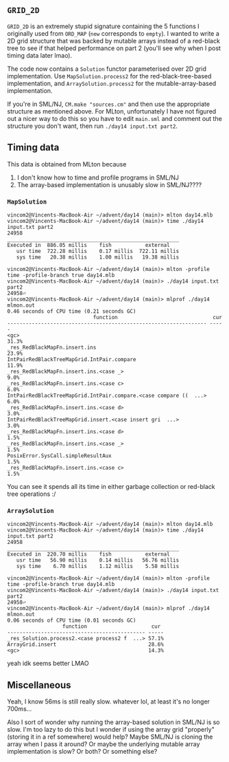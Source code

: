 ## `GRID_2D`
`GRID_2D` is an extremely stupid signature containing the 5 functions I originally used from `ORD_MAP` (`new` corresponds to `empty`). I wanted to write a 2D grid structure that was backed by mutable arrays instead of a red-black tree to see if that helped performance on part 2 (you'll see why when I post timing data later lmao).

The code now contains a `Solution` functor parameterised over 2D grid implementation. Use `MapSolution.process2` for the red-black-tree-based implementation, and `ArraySolution.process2` for the mutable-array-based implementation.

If you're in SML/NJ, `CM.make "sources.cm"` and then use the appropriate structure as mentioned above. For MLton, unfortunately I have not figured out a nicer way to do this so you have to edit `main.sml` and comment out the structure you don't want, then run `./day14 input.txt part2`.

## Timing data
This data is obtained from MLton because
1. I don't know how to time and profile programs in SML/NJ
1. The array-based implementation is unusably slow in SML/NJ????

### `MapSolution`
```
vincom2@Vincents-MacBook-Air ~/advent/day14 (main)> mlton day14.mlb
vincom2@Vincents-MacBook-Air ~/advent/day14 (main)> time ./day14 input.txt part2
24958
________________________________________________________
Executed in  886.05 millis    fish           external
   usr time  722.28 millis    0.17 millis  722.11 millis
   sys time   20.38 millis    1.00 millis   19.38 millis
```

```
vincom2@Vincents-MacBook-Air ~/advent/day14 (main)> mlton -profile time -profile-branch true day14.mlb
vincom2@Vincents-MacBook-Air ~/advent/day14 (main)> ./day14 input.txt part2
24958⏎
vincom2@Vincents-MacBook-Air ~/advent/day14 (main)> mlprof ./day14 mlmon.out
0.46 seconds of CPU time (0.21 seconds GC)
                            function                               cur
----------------------------------------------------------------- -----
<gc>                                                              31.3%
_res_RedBlackMapFn.insert.ins                                     23.9%
IntPairRedBlackTreeMapGrid.IntPair.compare                        11.9%
_res_RedBlackMapFn.insert.ins.<case _>                             9.0%
_res_RedBlackMapFn.insert.ins.<case c>                             6.0%
IntPairRedBlackTreeMapGrid.IntPair.compare.<case compare ((  ...>  6.0%
_res_RedBlackMapFn.insert.ins.<case d>                             3.0%
IntPairRedBlackTreeMapGrid.insert.<case insert gri  ...>           3.0%
_res_RedBlackMapFn.insert.ins.<case d>                             1.5%
_res_RedBlackMapFn.insert.ins.<case _>                             1.5%
PosixError.SysCall.simpleResultAux                                 1.5%
_res_RedBlackMapFn.insert.ins.<case c>                             1.5%
```

You can see it spends all its time in either garbage collection or red-black tree operations :/

### `ArraySolution`
```
vincom2@Vincents-MacBook-Air ~/advent/day14 (main)> mlton day14.mlb
vincom2@Vincents-MacBook-Air ~/advent/day14 (main)> time ./day14 input.txt part2
24958
________________________________________________________
Executed in  220.70 millis    fish           external
   usr time   56.90 millis    0.14 millis   56.76 millis
   sys time    6.70 millis    1.12 millis    5.58 millis
```

```
vincom2@Vincents-MacBook-Air ~/advent/day14 (main)> mlton -profile time -profile-branch true day14.mlb
vincom2@Vincents-MacBook-Air ~/advent/day14 (main)> ./day14 input.txt part2
24958⏎
vincom2@Vincents-MacBook-Air ~/advent/day14 (main)> mlprof ./day14 mlmon.out
0.06 seconds of CPU time (0.01 seconds GC)
                  function                     cur
--------------------------------------------- -----
_res_Solution.process2.<case process2 f  ...> 57.1%
ArrayGrid.insert                              28.6%
<gc>                                          14.3%
```

yeah idk seems better LMAO

## Miscellaneous
Yeah, I know 56ms is still really slow. whatever lol, at least it's no longer 700ms...

Also I sort of wonder why running the array-based solution in SML/NJ is so slow. I'm too lazy to do this but I wonder if using the array grid "properly" (storing it in a ref somewhere) would help? Maybe SML/NJ is cloning the array when I pass it around? Or maybe the underlying mutable array implementation is slow? Or both? Or something else?